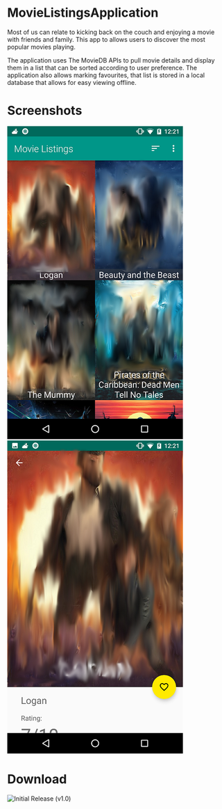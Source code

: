 # MovieListingsApplication
Most of us can relate to kicking back on the couch and enjoying a movie with friends and family. This app to allows users to discover the most popular movies playing.

The application uses The MovieDB APIs to pull movie details and display them in a list that can be sorted according to user preference.
The application also allows marking favourites, that list is stored in a local database that allows for easy viewing offline.

# Screenshots
![](https://github.com/AlienBob93/MovieListingsApplication/blob/master/MovieListingApplication%20Screenshots/screenshot_mainActivity_smudged_405px.png)        ![](https://github.com/AlienBob93/MovieListingsApplication/blob/master/MovieListingApplication%20Screenshots/screenshot_detailsActivity_smudged_405px.png)

# Download
![Initial Release (v1.0)](https://github.com/AlienBob93/MovieListingsApplication/releases)
